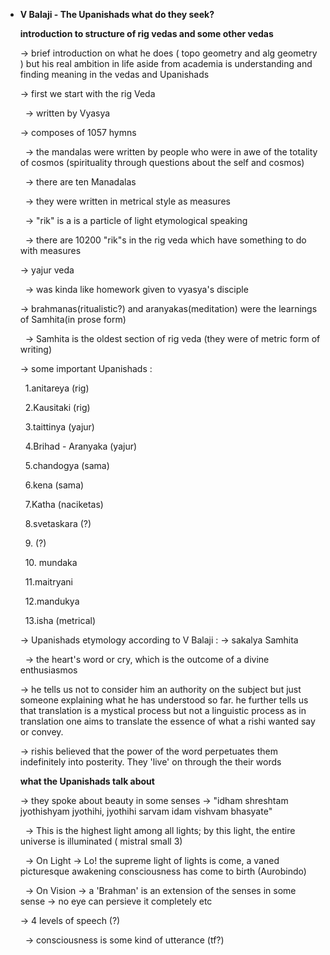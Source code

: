 - **V Balaji - The Upanishads what do they seek?**
  
  
  
  **introduction to structure of rig vedas and some other vedas**
  
  
  
  -> brief introduction on what he does ( topo geometry and alg geometry ) but his real ambition in life aside from academia is understanding and finding meaning in the vedas and Upanishads
  
  
  
  
  
  -> first we start with the rig Veda
  
  &nbsp;	-> written by Vyasya
  
  -> composes of 1057  hymns
  
  &nbsp;	-> the mandalas were written by people who were in awe of the totality of cosmos (spirituality through questions about the self and cosmos)
  
  &nbsp;	-> there are ten Manadalas
  
  &nbsp;	-> they were written in metrical style as measures
  
  &nbsp;	-> "rik" is a is a particle of light etymological speaking
  
  &nbsp;	-> there are 10200 "rik"s in the rig veda which have something to do with measures
  
  
  
  -> yajur veda
  
  &nbsp;	-> was kinda like homework given to vyasya's disciple
  
  
  
  -> brahmanas(ritualistic?) and aranyakas(meditation) were the learnings of Samhita(in prose form)
  
  &nbsp;	-> Samhita is the oldest section of rig veda (they were of metric form of writing)
  
  
  
  -> some important Upanishads :
  
  &nbsp;	1.anitareya (rig)
  
  &nbsp;	2.Kausitaki (rig)
  
  &nbsp;	3.taittinya (yajur)
  
  &nbsp;	4.Brihad - Aranyaka (yajur)
  
  &nbsp;	5.chandogya (sama)
  
  &nbsp;	6.kena (sama)
  
  &nbsp;	7.Katha (naciketas)
  
  &nbsp;	8.svetaskara (?)
  
  &nbsp;	9. (?)
  
  &nbsp;	10. mundaka
  
  &nbsp;	11.maitryani
  
  &nbsp;	12.mandukya
  
  &nbsp;	13.isha (metrical)
  
  
  
  -> Upanishads etymology according to V Balaji :
  	-> sakalya Samhita
  
  &nbsp;	-> the heart's word or cry, which is the outcome of a divine enthusiasmos 
  
  
  
  -> he tells us not to consider him an authority on the subject but just someone explaining what he has understood so far. he further tells us that translation is a mystical process but not a linguistic process as in translation one aims to translate the essence of what a rishi wanted say or convey.
  
  
  
  -> rishis believed that the power of the word perpetuates them indefinitely into posterity. They 'live' on through the their words
  
  
  
  **what the Upanishads talk about**
  
  
  
  -> they spoke about beauty in some senses
  	-> "idham shreshtam jyothishyam jyothihi, jyothihi sarvam idam vishvam bhasyate"
  
  &nbsp;	-> This is the highest light among all lights; by this light, the entire universe is illuminated ( mistral small 3)
  
  &nbsp;	-> On Light -> Lo! the supreme light of lights is come, a vaned picturesque awakening consciousness has come to birth (Aurobindo)
  
  &nbsp;	-> On Vision -> a 'Brahman' is an extension of the senses in some sense -> no eye can persieve it completely etc
  
  
  
  -> 4 levels of speech (?)
  
  &nbsp;	-> consciousness is some kind of utterance (tf?)